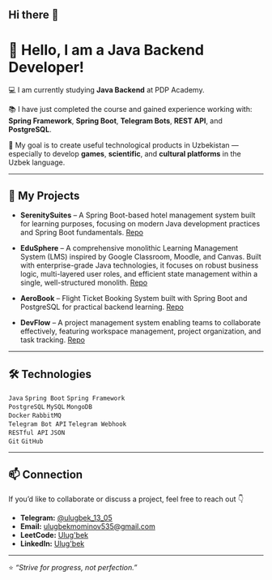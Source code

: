 ## Hi there 👋
# 👋 Hello, I am a Java Backend Developer!

💻 I am currently studying **Java Backend** at PDP Academy.

📚 I have just completed the course and gained experience working with:
**Spring Framework**, **Spring Boot**, **Telegram Bots**, **REST API**, and **PostgreSQL**.

🚀 My goal is to create useful technological products in Uzbekistan — especially
to develop **games**, **scientific**, and **cultural platforms** in the Uzbek language.

---

## 💼 My Projects

- **SerenitySuites** – A Spring Boot-based hotel management system built for learning purposes, focusing on modern Java development practices and Spring Boot fundamentals. [Repo](https://github.com/ulugbek33/SERENITY-SUITES)

- **EduSphere** – A comprehensive monolithic Learning Management System (LMS) inspired by Google Classroom, Moodle, and Canvas. Built with enterprise-grade Java technologies, it focuses on robust business logic, multi-layered user roles, and efficient state management within a single, well-structured monolith. [Repo](https://github.com/ulugbek33/EDU-SPHERE)

- **AeroBook** – Flight Ticket Booking System built with Spring Boot and PostgreSQL for practical backend learning. [Repo](https://github.com/ulugbek33/AERO-BOOK)

- **DevFlow** – A project management system enabling teams to collaborate effectively, featuring workspace management, project organization, and task tracking. [Repo](https://github.com/ulugbek33/DEV-FLOW)

---

## 🛠 Technologies

`Java` `Spring Boot` `Spring Framework`  
`PostgreSQL` `MySQL` `MongoDB`  
`Docker` `RabbitMQ`  
`Telegram Bot API` `Telegram Webhook`  
`RESTful API` `JSON`  
`Git` `GitHub`

---

## 📫 Connection

If you’d like to collaborate or discuss a project, feel free to reach out 👇  

- **Telegram:** [@ulugbek_13_05](https://t.me/ulugbek_13_05)  
- **Email:** [ulugbekmominov535@gmail.com](mailto:ulugbekmominov535@gmail.com)  
- **LeetCode:** [Ulug'bek](https://leetcode.com/u/Ulugbek1305/)  
- **LinkedIn:** [Ulug'bek](https://www.linkedin.com/in/ulug-bek-mo-minov-719b77371/)

---

⭐ *“Strive for progress, not perfection.”*


<!--
**ulugbek33/ulugbek33** is a ✨ _special_ ✨ repository because its `README.md` (this file) appears on your GitHub profile.

Here are some ideas to get you started:

- 🔭 I’m currently working on ...
- 🌱 I’m currently learning ...
- 👯 I’m looking to collaborate on ...
- 🤔 I’m looking for help with ...
- 💬 Ask me about ...
- 📫 How to reach me: ...
- 😄 Pronouns: ...
- ⚡ Fun fact: ...
-->
